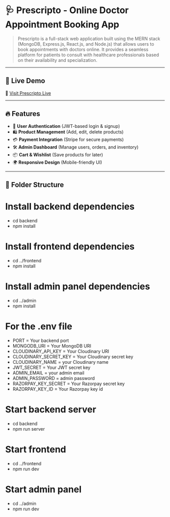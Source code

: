 # 🩺 Prescripto - Online Doctor Appointment Booking App 

> Prescripto is a full-stack web application built using the MERN stack (MongoDB, Express.js, React.js, and Node.js) that allows users to book appointments with doctors online. It provides a seamless platform for patients to consult with healthcare professionals based on their availability and specialization.

---

## 🔗 Live Demo

🚀 [Visit Prescripto Live](https://your-live-link.com)

---

## 🔥 Features  
- 🔑 **User Authentication** (JWT-based login & signup)
- 🛍️ **Product Management** (Add, edit, delete products)
- 💳 **Payment Integration** (Stripe for secure payments)
- 🛠️ **Admin Dashboard** (Manage users, orders, and inventory)
- 📦 **Cart & Wishlist** (Save products for later)
- 🌍 **Responsive Design** (Mobile-friendly UI)

---

## 📂 Folder Structure
# Install backend dependencies
- cd backend
- npm install

# Install frontend dependencies
- cd ../frontend
- npm install

# Install admin panel dependencies
- cd ../admin
- npm install

# For the .env file
- PORT = Your backend port
- MONGODB_URI = Your MongoDB URI
- CLOUDINARY_API_KEY = Your Cloudinary URI
- CLOUDINARY_SECRET_KEY = Your Cloudinary secret key
- CLOUDINARY_NAME = your Cloudinary name
- JWT_SECRET = Your JWT secret key
- ADMIN_EMAIL = your admin email
- ADMIN_PASSWORD = admin password
- RAZORPAY_KEY_SECRET = Your Razorpay secret key
- RAZORPAY_KEY_ID = Your Razorpay key id

# Start backend server
- cd backend
- npm run server

# Start frontend
- cd ../frontend
- npm run dev

# Start admin panel
- cd ../admin
- npm run dev

